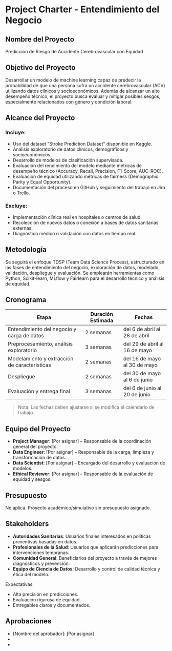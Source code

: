 # Project Charter - Entendimiento del Negocio

## Nombre del Proyecto

Predicción de Riesgo de Accidente Cerebrovascular con Equidad

## Objetivo del Proyecto

Desarrollar un modelo de machine learning capaz de predecir la probabilidad de que una persona sufra un accidente cerebrovascular (ACV) utilizando datos clínicos y socioeconómicos. Además de alcanzar un alto desempeño técnico, el proyecto busca evaluar y mitigar posibles sesgos, especialmente relacionados con género y condición laboral.

## Alcance del Proyecto

### Incluye:

- Uso del dataset "Stroke Prediction Dataset" disponible en Kaggle.
- Análisis exploratorio de datos clínicos, demográficos y socioeconómicos.
- Desarrollo de modelos de clasificación supervisada.
- Evaluación del rendimiento del modelo mediante métricas de desempeño técnico (Accuracy, Recall, Precision, F1-Score, AUC-ROC).
- Evaluación de equidad utilizando métricas de fairness (Demographic Parity y Equal Opportunity).
- Documentación del proceso en GitHub y seguimiento del trabajo en Jira o Trello.

### Excluye:

- Implementación clínica real en hospitales o centros de salud.
- Recolección de nuevos datos o conexión a bases de datos sanitarias externas.
- Diagnóstico médico o validación con datos en tiempo real.

## Metodología

Se seguirá el enfoque TDSP (Team Data Science Process), estructurado en las fases de entendimiento del negocio, exploración de datos, modelado, validación, despliegue y evaluación. Se emplearán herramientas como Python, Scikit-learn, MLflow y Fairlearn para el desarrollo técnico y análisis de equidad.

## Cronograma

| Etapa | Duración Estimada | Fechas |
|------|--------------------|--------|
| Entendimiento del negocio y carga de datos | 2 semanas | del 6 de abril al 28 de abril |
| Preprocesamiento, análisis exploratorio | 3 semanas | del 29 de abril al 16 de mayo |
| Modelamiento y extracción de características | 2 semanas | del 16 de mayo al 30 de mayo |
| Despliegue | 2 semanas | del 30 de mayo al 6 de junio |
| Evaluación y entrega final | 3 semanas | del 6 de junio al 20 de junio |

> Nota: Las fechas deben ajustarse si se modifica el calendario de trabajo.

## Equipo del Proyecto

- **Project Manager**: [Por asignar] – Responsable de la coordinación general del proyecto.
- **Data Engineer**: [Por asignar] – Responsable de la carga, limpieza y transformación de datos.
- **Data Scientist**: [Por asignar] – Encargado del desarrollo y evaluación de modelos.
- **Ethical Reviewer**: [Por asignar] – Responsable de la evaluación de equidad y sesgos.

## Presupuesto

No aplica. Proyecto académico/simulativo sin presupuesto asignado.

## Stakeholders

- **Autoridades Sanitarias**: Usuarios finales interesados en políticas preventivas basadas en datos.
- **Profesionales de la Salud**: Usuarios que aplicarán predicciones para intervenciones tempranas.
- **Comunidad General**: Beneficiarios del proyecto a través de mejores diagnósticos y prevención.
- **Equipo de Ciencia de Datos**: Desarrollo y control de calidad técnica y ética del modelo.

Expectativas:
- Alta precisión en predicciones.
- Evaluación rigurosa de equidad.
- Entregables claros y documentados.

## Aprobaciones

- [Nombre del aprobador]: [Por asignar]
- [Firma del aprobador]: ___________________
- [Fecha de aprobación]: ___________________
